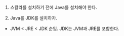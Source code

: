 1. 스칼라를 설치하기 전에 Java를 설치해야 한다. 

2. Java를 JDK를 설치하자. 

* JVM < JRE < JDK 순임. JDK는 JVM과 JRE를 포함한다.  
